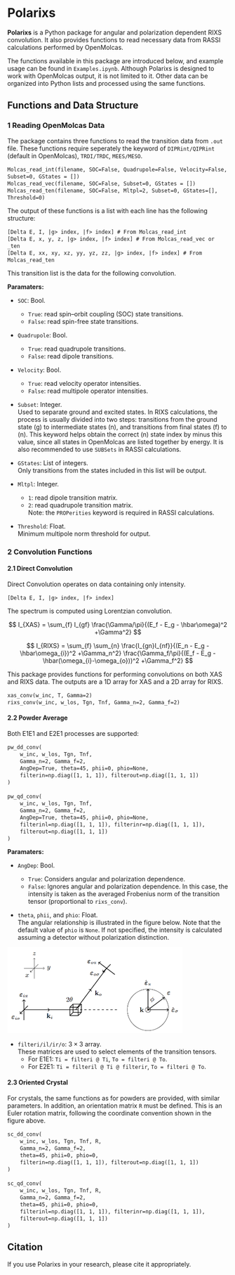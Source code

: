 # Polarixs

**Polarixs** is a Python package for angular and polarization dependent RIXS convolution. It also provides functions to read necessary data from RASSI calculations performed by OpenMolcas.  

The functions available in this package are introduced below, and example usage can be found in `Examples.ipynb`. Although Polarixs is designed to work with OpenMolcas output, it is not limited to it. Other data can be organized into Python lists and processed using the same functions.   

## Functions and Data Structure

### 1 Reading OpenMolcas Data

The package contains three functions to read the transition data from `.out` file. These functions require seperately the keyword of `DIPRint/QIPRint` (default in OpenMolcas), `TRDI/TRDC`, `MEES/MESO`. 

```
Molcas_read_int(filename, SOC=False, Quadrupole=False, Velocity=False, Subset=0, GStates = [])
Molcas_read_vec(filename, SOC=False, Subset=0, GStates = [])
Molcas_read_ten(filename, SOC=False, Mltpl=2, Subset=0, GStates=[], Threshold=0)
```

The output of these functions is a list with each line has the following structure:

```
[Delta E, I, |g> index, |f> index] # From Molcas_read_int
[Delta E, x, y, z, |g> index, |f> index] # From Molcas_read_vec or _ten
[Delta E, xx, xy, xz, yy, yz, zz, |g> index, |f> index] # From Molcas_read_ten
```

This transition list is the data for the following convolution.

**Paramaters:**

* `SOC`: Bool.  
  - `True`: read spin–orbit coupling (SOC) state transitions.  
  - `False`: read spin-free state transitions.  

* `Quadrupole`: Bool.  
  - `True`: read quadrupole transitions.  
  - `False`: read dipole transitions.  

* `Velocity`: Bool.  
  - `True`: read velocity operator intensities.  
  - `False`: read multipole operator intensities.  

* `Subset`: Integer.  
  Used to separate ground and excited states. In RIXS calculations, the process is usually divided into two steps: transitions from the ground state \(g\) to intermediate states \(n\), and transitions from final states \(f\) to \(n\). This keyword helps obtain the correct \(n\) state index by minus this value, since all states in OpenMolcas are listed together by energy. It is also recommended to use `SUBSets` in RASSI calculations.  

* `GStates`: List of integers.  
  Only transitions from the states included in this list will be output.  

* `Mltpl`: Integer.  
  - `1`: read dipole transition matrix.  
  - `2`: read quadrupole transition matrix.  
  Note: the `PROPerities` keyword is required in RASSI calculations.  

* `Threshold`: Float.  
  Minimum multipole norm threshold for output.

### 2 Convolution Functions

#### 2.1 Direct Convolution

Direct Convolution operates on data containing only intensity. 

```
[Delta E, I, |g> index, |f> index]
```

The spectrum is computed using Lorentzian convolution. 

$$ I_{XAS} = \sum_{f} I_{gf} 
\frac{\Gamma/\pi}{(E_f - E_g - \hbar\omega)^2 +\Gamma^2} $$

$$ I_{RIXS} = \sum_{f} \sum_{n} \frac{I_{gn}I_{nf}}{(E_n - E_g - \hbar\omega_{i})^2 +\Gamma_n^2} 
\frac{\Gamma_f/\pi}{(E_f - E_g - \hbar(\omega_{i}-\omega_{o}))^2 +\Gamma_f^2} $$

This package provides functions for performing convolutions on both XAS and RIXS data. The outputs are a 1D array for XAS and a 2D array for RIXS.

```
xas_conv(w_inc, T, Gamma=2)
rixs_conv(w_inc, w_los, Tgn, Tnf, Gamma_n=2, Gamma_f=2)
```

#### 2.2 Powder Average

Both E1E1 and E2E1 processes are supported:

```
pw_dd_conv(
    w_inc, w_los, Tgn, Tnf, 
    Gamma_n=2, Gamma_f=2, 
    AngDep=True, theta=45, phii=0, phio=None, 
    filterin=np.diag([1, 1, 1]), filterout=np.diag([1, 1, 1])
)

pw_qd_conv(
    w_inc, w_los, Tgn, Tnf, 
    Gamma_n=2, Gamma_f=2, 
    AngDep=True, theta=45, phii=0, phio=None, 
    filterinl=np.diag([1, 1, 1]), filterinr=np.diag([1, 1, 1]), 
    filterout=np.diag([1, 1, 1])
)
```

**Paramaters:**

* `AngDep`: Bool.  
  - `True`: Considers angular and polarization dependence.  
  - `False`: Ignores angular and polarization dependence. In this case, the intensity is taken as the averaged Frobenius norm of the transition tensor (proportional to `rixs_conv`).
  
* `theta`, `phii`, and `phio`: Float.  
  The angular relationship is illustrated in the figure below. Note that the default value of `phio` is `None`. If not specified, the intensity is calculated assuming a detector without polarization distinction.  

<img src="ExampleData/Angle.png" alt="figure" width="400">

* `filteri/il/ir/o`: $3\times3$ array.  
  These matrices are used to select elements of the transition tensors.
  - For E1E1: `Ti = filteri @ Ti`, `To = filteri @ To`. 
  - For E2E1: `Ti = filteril @ Ti @ filterir`, `To = filteri @ To`.
  

#### 2.3 Oriented Crystal

For crystals, the same functions as for powders are provided, with similar parameters.
In addition, an orientation matrix `R` must be defined. This is an Euler rotation matrix, following the coordinate convention shown in the figure above.

```
sc_dd_conv(
    w_inc, w_los, Tgn, Tnf, R, 
    Gamma_n=2, Gamma_f=2, 
    theta=45, phii=0, phio=0, 
    filterin=np.diag([1, 1, 1]), filterout=np.diag([1, 1, 1])
)

sc_qd_conv(
    w_inc, w_los, Tgn, Tnf, R, 
    Gamma_n=2, Gamma_f=2, 
    theta=45, phii=0, phio=0, 
    filterinl=np.diag([1, 1, 1]), filterinr=np.diag([1, 1, 1]), 
    filterout=np.diag([1, 1, 1])
)
```

## Citation
If you use Polarixs in your research, please cite it appropriately. 
